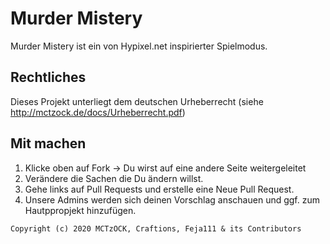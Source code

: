 # Murder Mistery

Murder Mistery ist ein von Hypixel.net inspirierter Spielmodus.

## Rechtliches
Dieses Projekt unterliegt dem deutschen Urheberrecht (siehe http://mctzock.de/docs/Urheberrecht.pdf)

## Mit machen
1. Klicke oben auf Fork -> Du wirst auf eine andere Seite weitergeleitet
2. Verändere die Sachen die Du ändern willst.
3. Gehe links auf Pull Requests und erstelle eine Neue Pull Request.
4. Unsere Admins werden sich deinen Vorschlag anschauen und ggf. zum Hautppropjekt hinzufügen.


``
Copyright (c) 2020 MCTzOCK, Craftions, Feja111 & its Contributors
``
